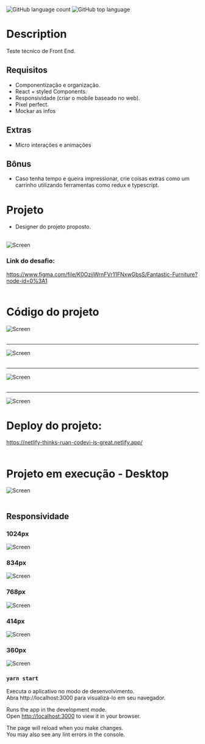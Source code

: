 ![GitHub language count](https://img.shields.io/github/languages/count/Ruan-codeVi/Clone-Netflix?color=black&style=for-the-badge) ![GitHub top language](https://img.shields.io/github/languages/top/Ruan-codeVi/Clone-Netflix?color=black&style=for-the-badge)

#  Description
Teste técnico de Front End. 

## Requisitos
- Componentização e organização.
- React + styled Components.
- Responsividade (criar o mobile baseado no web).
- Pixel perfect.
- Mockar as infos

## Extras
- Micro interações e animações

## Bônus
- Caso tenha tempo e queira impressionar, crie coisas extras como um carrinho utilizando ferramentas como redux e typescript.


# Projeto
* Designer do projeto proposto. </br></br>

![Screen](/src/screens/EscreenProjeto.gif)

### Link do desafio:
https://www.figma.com/file/K0OzjjWrnFVr11FNxwGbsS/Fantastic-Furniture?node-id=0%3A1
</br></br>

# Código do projeto
![Screen](/src/screens/header.png)
</br></br><hr>
![Screen](/src/screens/sectionCadeiras.png)
</br></br><hr>
![Screen](/src/screens/sectionBanner.png)
</br></br><hr>
![Screen](/src/screens/footer.png)

# Deploy do projeto:
https://netlify-thinks-ruan-codevi-is-great.netlify.app/
</br></br>

# Projeto em execução - Desktop

![Screen](/src/screens/projeto.gif)</br></br>

## Responsividade
### 1024px
![Screen](/src/screens/1024px.gif)

### 834px
![Screen](/src/screens/834px.gif)

### 768px
![Screen](/src/screens/768px.gif)

### 414px
![Screen](/src/screens/414px.gif)

### 360px
![Screen](/src/screens/360px.gif)


### `yarn start`

Executa o aplicativo no modo de desenvolvimento. </br>
Abra http://localhost:3000 para visualizá-lo em seu navegador.

Runs the app in the development mode.\
Open [http://localhost:3000](http://localhost:3000) to view it in your browser.

The page will reload when you make changes.\
You may also see any lint errors in the console.








